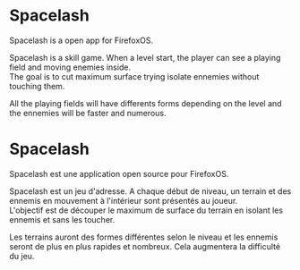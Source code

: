 <h1>Spacelash</h1>

<p>Spacelash is a open app for FirefoxOS.</p>

<p>Spacelash is a skill game. When a level start, the player can see a playing field and moving enemies inside.</br>
The goal is to cut maximum surface trying isolate ennemies without touching them.</p>

<p>All the playing fields will have differents forms depending on the level and the ennemies will be faster and numerous.</p>

</hr>

<h1>Spacelash</h1>

<p>Spacelash est une application open source pour FirefoxOS.</p>

<p>Spacelash est un jeu d'adresse. A chaque début de niveau, un terrain et des ennemis en mouvement à l'intérieur sont présentés au joueur.</br>
L'objectif est de découper le maximum de surface du terrain en isolant les ennemis et sans les toucher.</p>

<p>Les terrains auront des formes différentes selon le niveau et les ennemis seront de plus en plus rapides et nombreux. Cela augmentera la difficulté du jeu.</p>